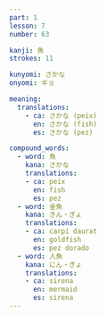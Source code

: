 ```yaml
---
part: 1
lesson: 7
number: 63

kanji: 魚
strokes: 11

kunyomi: さかな
onyomi: ギョ

meaning:
  translations:
    - ca: さかな (peix)
      en: さかな (fish)
      es: さかな (pez)

compound_words:
  - word: 魚
    kana: さかな
    translations:
    - ca: peix
      en: fish
      es: pez
  - word: 金魚
    kana: きん・ぎょ
    translations:
    - ca: carpí daurat
      en: goldfish
      es: pez dorado
  - word: 人魚
    kana: にん・ぎょ
    translations:
    - ca: sirena
      en: mermaid
      es: sirena
---
```

